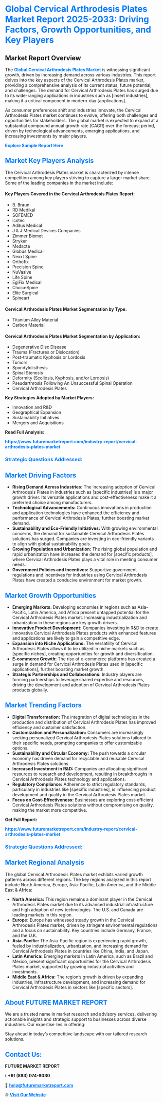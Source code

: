 <h1 style="color: #007BFF;">Global Cervical Arthrodesis Plates Market Report 2025-2033: Driving Factors, Growth Opportunities, and Key Players</h1>

<section id="overview">
<h2>Market Report Overview</h2>
<p>The <a href="https://www.futuremarketreport.com/industry-report/cervical-arthrodesis-plates-market" style="color: #007BFF; text-decoration: none;"><strong>Global Cervical Arthrodesis Plates Market</strong></a> is witnessing significant growth, driven by increasing demand across various industries. This report delves into the key aspects of the Cervical Arthrodesis Plates market, providing a comprehensive analysis of its current status, future potential, and challenges. The demand for Cervical Arthrodesis Plates has surged due to its wide-ranging applications in industries such as [insert industries], making it a critical component in modern-day [applications].</p>
<p>As consumer preferences shift and industries innovate, the Cervical Arthrodesis Plates market continues to evolve, offering both challenges and opportunities for stakeholders. The global market is expected to expand at a substantial compound annual growth rate (CAGR) over the forecast period, driven by technological advancements, emerging applications, and increasing investments by major players.</p>
</section>

<section id="overview">
<p><a href="https://www.futuremarketreport.com/request-sample/reportId=123554" style="color: #007BFF; text-decoration: none;"><strong>Explore Sample Report Here</strong></a></p>
</section>

<section id="key-players">
<h2 style="color: #007BFF;">Market Key Players Analysis</h2>
<p>The Cervical Arthrodesis Plates market is characterized by intense competition among key players striving to capture a larger market share. Some of the leading companies in the market include:</p>
<h4>Key Players Covered in the Cervical Arthrodesis Plates Report:</h4>
<ul><li>B. Braun</li><li>RD Medikal</li><li>SOFEMED</li><li>icotec</li><li>Aditus Medical</li><li>J &amp; J Medical Devices Companies</li><li>Zimmer Biomet</li><li>Stryker</li><li>Medacta</li><li>Globus Medical</li><li>Nexxt Spine</li><li>Orthofix</li><li>Precision Spine</li><li>NuVasive</li><li>Life Spine</li><li>EgiFix Medical</li><li>ChoiceSpine</li><li>Elite Surgical</li><li>Spineart</li></ul>
<h4>Cervical Arthrodesis Plates Market Segmentation by Type:</h4>
<ul><li>Titanium Alloy Material</li><li>Carbon Material</li></ul>

<h4>Cervical Arthrodesis Plates Market Segmentation by Application:</h4>
<ul><li>Degenerative Disc Disease</li><li>Trauma (Fractures or Dislocation)</li><li>Post-traumatic Kyphosis or Lordosis</li><li>Tumors</li><li>Spondylolisthesis</li><li>Spinal Stenosis</li><li>Deformity (Scoliosis, Kyphosis, and/or Lordosis)</li><li>Pseudarthrosis Following An Unsuccessful Spinal Operation</li><li>Cervical Arthrodesis Plates</li></ul>
<p><strong>Key Strategies Adopted by Market Players:</strong></p>
<ul>
<li>Innovation and R&D</li>
<li>Geographical Expansion</li>
<li>Sustainability Initiatives</li>
<li>Mergers and Acquisitions</li>
</ul>
</section>

<section>
<p><strong>Read Full Analysis: </strong></p><a href="https://www.futuremarketreport.com/industry-report/cervical-arthrodesis-plates-market" style="color: #007BFF; text-decoration: none;"><strong>https://www.futuremarketreport.com/industry-report/cervical-arthrodesis-plates-market</strong></a>
<h3 style="color: #007BFF;">Strategic Questions Addressed:</h3>
</section>

<section id="driving-factors">
<h2 style="color: #007BFF;">Market Driving Factors</h2>
<ul>
<li><strong>Rising Demand Across Industries:</strong> The increasing adoption of Cervical Arthrodesis Plates in industries such as [specific industries] is a major growth driver. Its versatile applications and cost-effectiveness make it a preferred choice among manufacturers.</li>
<li><strong>Technological Advancements:</strong> Continuous innovations in production and application technologies have enhanced the efficiency and performance of Cervical Arthrodesis Plates, further boosting market demand.</li>
<li><strong>Sustainability and Eco-Friendly Initiatives:</strong> With growing environmental concerns, the demand for sustainable Cervical Arthrodesis Plates solutions has surged. Companies are investing in eco-friendly variants to align with global sustainability goals.</li>
<li><strong>Growing Population and Urbanization:</strong> The rising global population and rapid urbanization have increased the demand for [specific products], where Cervical Arthrodesis Plates plays a vital role in meeting consumer needs.</li>
<li><strong>Government Policies and Incentives:</strong> Supportive government regulations and incentives for industries using Cervical Arthrodesis Plates have created a conducive environment for market growth.</li>
</ul>
</section>

<section id="growth-opportunities">
<h2 style="color: #007BFF;">Market Growth Opportunities</h2>
<ul>
<li><strong>Emerging Markets:</strong> Developing economies in regions such as Asia-Pacific, Latin America, and Africa present untapped potential for the Cervical Arthrodesis Plates market. Increasing industrialization and urbanization in these regions are key growth drivers.</li>
<li><strong>Innovative Product Development:</strong> Companies investing in R&D to create innovative Cervical Arthrodesis Plates products with enhanced features and applications are likely to gain a competitive edge.</li>
<li><strong>Expansion into Niche Applications:</strong> The versatility of Cervical Arthrodesis Plates allows it to be utilized in niche markets such as [specific niches], creating opportunities for growth and diversification.</li>
<li><strong>E-commerce Growth:</strong> The rise of e-commerce platforms has created a surge in demand for Cervical Arthrodesis Plates used in [specific applications], further boosting market growth.</li>
<li><strong>Strategic Partnerships and Collaborations:</strong> Industry players are forming partnerships to leverage shared expertise and resources, driving the development and adoption of Cervical Arthrodesis Plates products globally.</li>
</ul>
</section>

<section id="trending-factors">
<h2 style="color: #007BFF;">Market Trending Factors</h2>
<ul>
<li><strong>Digital Transformation:</strong> The integration of digital technologies in the production and distribution of Cervical Arthrodesis Plates has improved efficiency and customer satisfaction.</li>
<li><strong>Customization and Personalization:</strong> Consumers are increasingly seeking personalized Cervical Arthrodesis Plates solutions tailored to their specific needs, prompting companies to offer customizable options.</li>
<li><strong>Sustainability and Circular Economy:</strong> The push towards a circular economy has driven demand for recyclable and reusable Cervical Arthrodesis Plates solutions.</li>
<li><strong>Increased Investment in R&D:</strong> Companies are allocating significant resources to research and development, resulting in breakthroughs in Cervical Arthrodesis Plates technology and applications.</li>
<li><strong>Regulatory Compliance:</strong> Adherence to strict regulatory standards, particularly in industries like [specific industries], is influencing product development and quality in the Cervical Arthrodesis Plates market.</li>
<li><strong>Focus on Cost-Effectiveness:</strong> Businesses are exploring cost-efficient Cervical Arthrodesis Plates solutions without compromising on quality, making the market more competitive.</li>
</ul>
</section>

<section>
<p><strong>Get Full Report: </strong></p><a href="https://www.futuremarketreport.com/industry-report/cervical-arthrodesis-plates-market" style="color: #007BFF; text-decoration: none;"><strong>https://www.futuremarketreport.com/industry-report/cervical-arthrodesis-plates-market</strong></a>
<h3 style="color: #007BFF;">Strategic Questions Addressed:</h3>
</section>


<section id="regional-analysis">
<h2 style="color: #007BFF;">Market Regional Analysis</h2>
<p>The global Cervical Arthrodesis Plates market exhibits varied growth patterns across different regions. The key regions analyzed in this report include North America, Europe, Asia-Pacific, Latin America, and the Middle East & Africa:</p>
<ul>
<li><strong>North America:</strong> This region remains a dominant player in the Cervical Arthrodesis Plates market due to its advanced industrial infrastructure and high adoption of new technologies. The U.S. and Canada are leading markets in this region.</li>
<li><strong>Europe:</strong> Europe has witnessed steady growth in the Cervical Arthrodesis Plates market, driven by stringent environmental regulations and a focus on sustainability. Key countries include Germany, France, and the U.K.</li>
<li><strong>Asia-Pacific:</strong> The Asia-Pacific region is experiencing rapid growth, fueled by industrialization, urbanization, and increasing demand for Cervical Arthrodesis Plates in countries like China, India, and Japan.</li>
<li><strong>Latin America:</strong> Emerging markets in Latin America, such as Brazil and Mexico, present significant opportunities for the Cervical Arthrodesis Plates market, supported by growing industrial activities and investments.</li>
<li><strong>Middle East & Africa:</strong> The region’s growth is driven by expanding industries, infrastructure development, and increasing demand for Cervical Arthrodesis Plates in sectors like [specific sectors].</li>
</ul>
</section>

<footer>
<h2 style="color: #007BFF;">About FUTURE MARKET REPORT</h2>
<p>We are a trusted name in market research and advisory services, delivering actionable insights and strategic support to businesses across diverse industries. Our expertise lies in offering:</p>

<p>Stay ahead in today’s competitive landscape with our tailored research solutions.</p>

<h2 style="color: #007BFF;">Contact Us:</h2>
<p><strong>FUTURE MARKET REPORT</strong></p>
<p>📞 <strong>+91 (883) 074-8030</strong></p>
<p>📧 <strong><a href="mailto:help@futuremarketreport.com" style="color: #007BFF;">help@futuremarketreport.com</a></strong></p>
<p>🌐 <strong><a href="https://www.futuremarketreport.com/" style="color: #007BFF;">Visit Our Website</a></strong></p>
</footer>